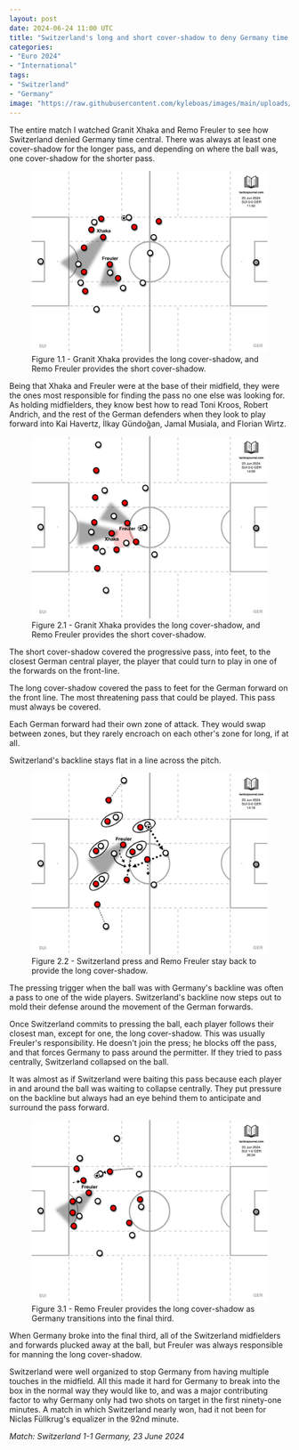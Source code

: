 ```yaml
---
layout: post
date: 2024-06-24 11:00 UTC
title: "Switzerland's long and short cover-shadow to deny Germany time central"
categories:
- "Euro 2024"
- "International"
tags:
- "Switzerland"
- "Germany"
image: "https://raw.githubusercontent.com/kyleboas/images/main/uploads/2024/06/24/Image-24Jun2024_00:16:02.png"
---
```


The entire match I watched Granit Xhaka and Remo Freuler to see how Switzerland denied Germany time central. There was always at least one cover-shadow for the longer pass, and depending on where the ball was, one cover-shadow for the shorter pass.

<!---more--->

<figure>
    <img src="https://raw.githubusercontent.com/kyleboas/images/main/uploads/2024/06/24/Image-24Jun2024_00%3A12%3A39.png">
    <figcaption>Figure 1.1 - Granit Xhaka provides the long cover-shadow, and Remo Freuler provides the short cover-shadow.</figcaption>
</figure>

Being that Xhaka and Freuler were at the base of their midfield, they were the ones most responsible for finding the pass no one else was looking for. As holding midfielders, they know best how to read Toni Kroos, Robert Andrich, and the rest of the German defenders when they look to play forward into Kai Havertz, İlkay Gündoğan, Jamal Musiala, and Florian Wirtz. 

<figure>
    <img src="https://raw.githubusercontent.com/kyleboas/images/main/uploads/2024/06/24/Image-24Jun2024_00%3A12%3A41.png">
    <figcaption>Figure 2.1 - Granit Xhaka provides the long cover-shadow, and Remo Freuler provides the short cover-shadow.</figcaption>
</figure>

The short cover-shadow covered the progressive pass, into feet, to the closest German central player, the player that could turn to play in one of the forwards on the front-line.

The long cover-shadow covered the pass to feet for the German forward on the front line. The most threatening pass that could be played. This pass must always be covered. 

Each German forward had their own zone of attack. They would swap between zones, but they rarely encroach on each other's zone for long, if at all.

Switzerland's backline stays flat in a line across the pitch.

<figure>
    <img src="https://raw.githubusercontent.com/kyleboas/images/main/uploads/2024/06/24/Image-24Jun2024_00%3A12%3A42.png">
    <figcaption>Figure 2.2 - Switzerland press and Remo Freuler stay back to provide the long cover-shadow.</figcaption>
</figure>

The pressing trigger when the ball was with Germany's backline was often a pass to one of the wide players. Switzerland's backline now steps out to mold their defense around the movement of the German forwards.

Once Switzerland commits to pressing the ball, each player follows their closest man, except for one, the long cover-shadow. This was usually Freuler's responsibility. He doesn't join the press; he blocks off the pass, and that forces Germany to pass around the permitter. If they tried to pass centrally, Switzerland collapsed on the ball.

It was almost as if Switzerland were baiting this pass because each player in and around the ball was waiting to collapse centrally. They put pressure on the backline but always had an eye behind them to anticipate and surround the pass forward.

<figure>
    <img src="https://raw.githubusercontent.com/kyleboas/images/main/uploads/2024/06/24/Image-24Jun2024_00%3A12%3A44.png">
    <figcaption>Figure 3.1 - Remo Freuler provides the long cover-shadow as Germany transitions into the final third. </figcaption>
</figure>

When Germany broke into the final third, all of the Switzerland midfielders and forwards plucked away at the ball, but Freuler was always responsible for manning the long cover-shadow. 

Switzerland were well organized to stop Germany from having multiple touches in the midfield. All this made it hard for Germany to break into the box in the normal way they would like to, and was a major contributing factor to why Germany only had two shots on target in the first ninety-one minutes. A match in which Switzerland nearly won, had it not been for Niclas Füllkrug's equalizer in the 92nd minute. 

*Match: Switzerland 1-1 Germany, 23 June 2024*